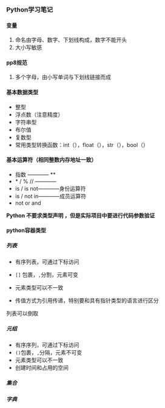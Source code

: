### Python学习笔记

#### 变量

1. 命名由字母、数字、下划线构成，数字不能开头
2. 大小写敏感

#### pp8规范

1. 多个字母，由小写单词与下划线链接而成

#### 基本数据类型

- 整型
- 浮点数（注意精度）
- 字符串型
- 布尔值
- 复数型
- 常用类型转换函数：int（），float（），str（），bool（）

#### 基本运算符（相同整数内存地址一致）

- 指数 ————  **
-  \* /  %  // ———— 
- is / is not————身份运算符
- is / not in————成员运算符
- not or and

**Python 不要求类型声明 ，但是实际项目中要进行代码参数验证**

#### python容器类型

##### 列表


- 有序列表，可通过下标访问

- `[]` 包裹，`,`分割，元素可变

- 元素类型可以不一致

- 传值方式为引用传递，特别要和具有指针类型的语言进行区分

列表可以倒取

##### 元组

- 有序序列，可通过下标访问
- `()`包裹，`,`分隔，元素不可变
- 元素类型可以不一致
- 创建时间和占用的空间

##### 集合

##### 字典
